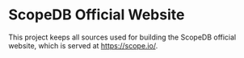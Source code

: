 # ScopeDB Official Website

This project keeps all sources used for building the ScopeDB official website, which is served at https://scope.io/.
